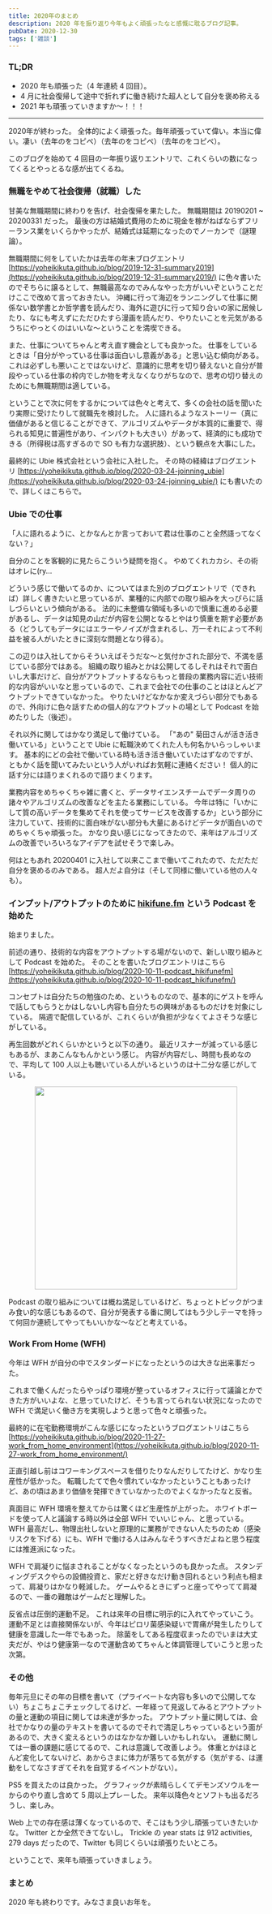 ```yaml
---
title: 2020年のまとめ
description: 2020 年を振り返り今年もよく頑張ったなと感慨に耽るブログ記事。
pubDate: 2020-12-30
tags: ['雑談']
---
```


### TL;DR
- 2020 年も頑張った（4 年連続 4 回目）。
- 4 月に社会復帰して途中で折れずに働き続けた超人として自分を褒め称える
- 2021 年も頑張っていきますか〜！！！
---

2020年が終わった。 全体的によく頑張った。毎年頑張っていて偉い。本当に偉い。凄い（去年のをコピペ）（去年のをコピペ）（去年のをコピペ）。

このブログを始めて 4 回目の一年振り返りエントリで、これくらいの数になってくるとやっとるな感が出てくるね。

### 無職をやめて社会復帰（就職）した
甘美な無職期間に終わりを告げ、社会復帰を果たした。
無職期間は 20190201 ~ 20200331 だった。
最後の方は結婚式費用のために現金を稼がねばならずフリーランス業をいくらかやったが、結婚式は延期になったのでノーカンで（謎理論）。

無職期間に何をしていたかは去年の年末ブログエントリ [https://yoheikikuta.github.io/blog/2019-12-31-summary2019](https://yoheikikuta.github.io/blog/2019-12-31-summary2019/) に色々書いたのでそちらに譲るとして、無職最高なのでみんなやった方がいいぞということだけここで改めて言っておきたい。
沖縄に行って海辺をランニングして仕事に関係ない数学書とか哲学書を読んだり、海外に遊びに行って知り合いの家に居候したり、なにも考えずにただひたすら漫画を読んだり、やりたいことを元気があるうちにやっとくのはいいな〜ということを満喫できる。

また、仕事についてちゃんと考え直す機会としても良かった。
仕事をしているときは「自分がやっている仕事は面白いし意義がある」と思い込む傾向がある。
これは必ずしも悪いことではないけど、意識的に思考を切り替えないと自分が普段やっている仕事の枠内でしか物を考えなくなりがちなので、思考の切り替えのためにも無職期間は適している。

ということで次に何をするかについては色々と考えて、多くの会社の話を聞いたり実際に受けたりして就職先を検討した。
人に語れるようなストーリー（真に価値があると信じることができて、アルゴリズムやデータが本質的に重要で、得られる知見に普遍性があり、インパクトも大きい）があって、経済的にも成功できる（所得税は高すぎるので SO も有力な選択肢）、という観点を大事にした。

最終的に Ubie 株式会社という会社に入社した。
その時の経緯はブログエントリ [https://yoheikikuta.github.io/blog/2020-03-24-joinning_ubie](https://yoheikikuta.github.io/blog/2020-03-24-joinning_ubie/) にも書いたので、詳しくはこちらで。

### Ubie での仕事
「人に語れるように、とかなんとか言っておいて君は仕事のこと全然語ってなくない？」

自分のことを客観的に見たらこういう疑問を抱く。
やめてくれカカシ、その術はオレに(ry...

どういう感じで働いてるのか、についてはまた別のブログエントリで（できれば）詳しく書きたいと思っているが、業種的に内部での取り組みを大っぴらに話しづらいという傾向がある。
法的に未整備な領域も多いので慎重に進める必要があるし、データは知見の山だが内容を公開となるとやはり慎重を期す必要がある（どうしてもデータにはエラーやノイズが含まれるし、万一それによって不利益を被る人がいたときに深刻な問題となり得る）。

この辺りは入社してからそういえばそうだな〜と気付かされた部分で、不満を感じている部分ではある。
組織の取り組みとかは公開してるしそれはそれで面白いし大事だけど、自分がアウトプットするならもっと普段の業務内容に近い技術的な内容がいいなと思っているので、これまで会社での仕事のことはほとんどアウトプットできていなかった。
やりたいけどなかなか変えづらい部分でもあるので、外向けに色々話すための個人的なアウトプットの場として Podcast を始めたりした（後述）。

それ以外に関してはかなり満足して働けている。
「"あの" 菊田さんが活き活き働いている」ということで Ubie に転職決めてくれた人も何名かいらっしゃいます。
基本的にどの会社で働いている時も活き活き働いていたはずなのですが、ともかく話を聞いてみたいという人がいればお気軽に連絡ください！
個人的に話す分には語りまくれるので語りまくります。

業務内容をめちゃくちゃ雑に書くと、データサイエンスチームでデータ周りの諸々やアルゴリズムの改善などを主たる業務にしている。
今年は特に「いかにして質の高いデータを集めてそれを使ってサービスを改善するか」という部分に注力していて、技術的に面白味がない部分も大量にあるけどデータが面白いのでめちゃくちゃ頑張った。
かなり良い感じになってきたので、来年はアルゴリズムの改善でいろいろなアイデアを試せそうで楽しみ。

何はともあれ 20200401 に入社して以来ここまで働いてこれたので、ただただ自分を褒めるのみである。
超人だよ自分は（そして同様に働いている他の人々も）。

### インプット/アウトプットのために [hikifune.fm](https://anchor.fm/yoheikikuta) という Podcast を始めた
始まりました。

前述の通り、技術的な内容をアウトプットする場がないので、新しい取り組みとして Podcast を始めた。
そのことを書いたブログエントリはこちら [https://yoheikikuta.github.io/blog/2020-10-11-podcast_hikifunefm](https://yoheikikuta.github.io/blog/2020-10-11-podcast_hikifunefm/)

コンセプトは自分たちの勉強のため、というものなので、基本的にゲストを呼んで話してもらうとかはしないし内容も自分たちの興味があるものだけを対象にしている。
隔週で配信しているが、これくらいが負担が少なくてよさそうな感じがしている。

再生回数がどれくらいかというと以下の通り。
最近リスナーが減っている感じもあるが、まあこんなもんかという感じ。
内容が内容だし、時間も長めなので、平均して 100 人以上も聴いている人がいるというのは十二分な感じがしている。

<div align="center">
<img src="https://i.imgur.com/SOeb4y6.png" width="400">
</div>

Podcast の取り組みについては概ね満足しているけど、ちょっとトピックがつまみ食い的な感じもあるので、自分が発表する番に関してはもう少しテーマを持って何回か連続してやってもいいかな〜などと考えている。

### Work From Home (WFH)
今年は WFH が自分の中でスタンダードになったというのは大きな出来事だった。

これまで働くんだったらやっぱり環境が整っているオフィスに行って議論とかできた方がいいよな、と思っていたけど、そうも言ってられない状況になったので WFH で満足いく働き方を実現しようと思って色々と頑張った。

最終的に在宅勤務環境がこんな感じになったというブログエントリはこちら [https://yoheikikuta.github.io/blog/2020-11-27-work_from_home_environment](https://yoheikikuta.github.io/blog/2020-11-27-work_from_home_environment/)

正直引越し前はコワーキングスペースを借りたりなんだりしてたけど、かなり生産性が低かった。
転職したてで色々慣れていなかったということもあったけど、あの頃はあまり価値を発揮できていなかったのでよくなかったなと反省。

真面目に WFH 環境を整えてからは驚くほど生産性が上がった。
ホワイトボードを使って人と議論する時以外は全部 WFH でいいじゃん、と思っている。
WFH 最高だし、物理出社しないと原理的に業務ができない人たちのため（感染リスクを下げる）にも、WFH で働ける人はみんなそうすべきだよねと思う程度には推進派になった。

WFH で肩凝りに悩まされることがなくなったというのも良かった点。
スタンディングデスクやらの設備投資と、家だと好きなだけ動き回れるという利点も相まって、肩凝りはかなり軽減した。
ゲームやるときにずっと座ってやってて肩凝るので、一番の難敵はゲームだと理解した。

反省点は圧倒的運動不足。
これは来年の目標に明示的に入れてやっていこう。
運動不足とは直接関係ないが、今年はピロリ菌感染疑いで胃痛が発生したりして健康を意識した一年でもあった。
除菌をしてある程度収まったのでいまは大丈夫だが、やはり健康第一なので運動含めてちゃんと体調管理していこうと思った次第。

### その他
毎年元旦にその年の目標を書いて（プライベートな内容も多いので公開してない）ちょこちょこチェックしてるけど、一年経って見返してみるとアウトプットの量と運動の項目に関しては未達が多かった。
アウトプット量に関しては、会社でかなりの量のテキストを書いてるのでそれで満足しちゃっているという面があるので、大きく変えるというのはなかなか難しいかもしれない。
運動に関しては一番の課題に感じてるので、これは意識して改善しよう。
体重とかはほとんど変化してないけど、あからさまに体力が落ちてる気がする（気がする、は運動をしてなさすぎてそれを自覚するイベントがない）。

PS5 を買えたのは良かった。
グラフィックが素晴らしくてデモンズソウルを一からのやり直し含めて 5 周以上プレーした。
来年以降色々とソフトも出るだろうし、楽しみ。

Web 上での存在感は薄くなっているので、そこはもう少し頑張っていきたいかな。
Twitter とか全然できてないし。
Trickle の year stats は 912 activities, 279 days だったので、Twitter も同じくらいは頑張りたいところ。

ということで、来年も頑張っていきましょう。

### まとめ
2020 年も終わりです。みなさま良いお年を。
